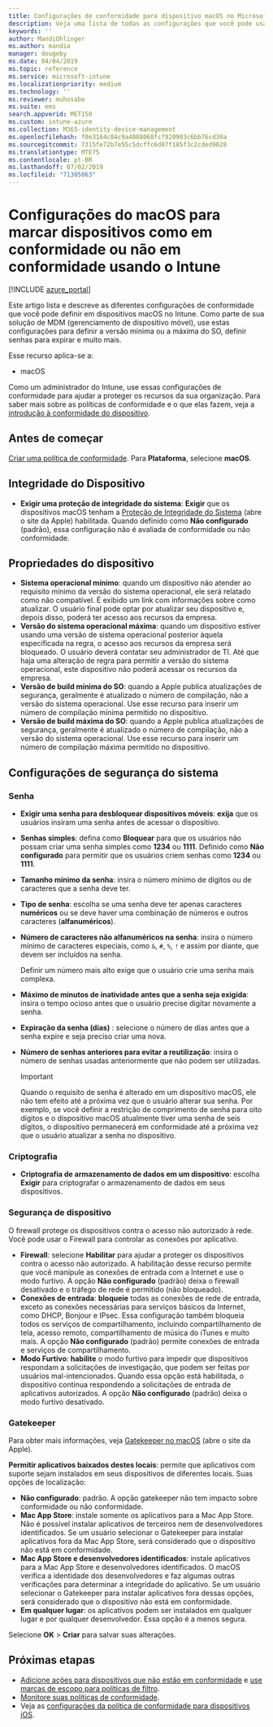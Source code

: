 ```yaml
---
title: Configurações de conformidade para dispositivo macOS no Microsoft Intune – Azure | Microsoft Docs
description: Veja uma lista de todas as configurações que você pode usar ao definir a conformidade para seus dispositivos macOS no Microsoft Intune. Exija proteção de integridade do sistema da Apple, defina restrições de senha, exija um firewall, permita o gatekeeper e muito mais.
keywords: ''
author: MandiOhlinger
ms.author: mandia
manager: dougeby
ms.date: 04/04/2019
ms.topic: reference
ms.service: microsoft-intune
ms.localizationpriority: medium
ms.technology: ''
ms.reviewer: muhosabe
ms.suite: ems
search.appverid: MET150
ms.custom: intune-azure
ms.collection: M365-identity-device-management
ms.openlocfilehash: f0e3164c84c9a4088068fcf920903c6bb76cd30a
ms.sourcegitcommit: 7315fe72b7e55c5dcffc6d87f185f3c2cded9028
ms.translationtype: MTE75
ms.contentlocale: pt-BR
ms.lasthandoff: 07/02/2019
ms.locfileid: "71305063"
---
```

# <a name="macos-settings-to-mark-devices-as-compliant-or-not-compliant-using-intune"></a>Configurações do macOS para marcar dispositivos como em conformidade ou não em conformidade usando o Intune

[!INCLUDE [azure_portal](./includes/azure_portal.md)]

Este artigo lista e descreve as diferentes configurações de conformidade que você pode definir em dispositivos macOS no Intune. Como parte de sua solução de MDM (gerenciamento de dispositivo móvel), use estas configurações para definir a versão mínima ou a máxima do SO, definir senhas para expirar e muito mais.

Esse recurso aplica-se a:

- macOS

Como um administrador do Intune, use essas configurações de conformidade para ajudar a proteger os recursos da sua organização. Para saber mais sobre as políticas de conformidade e o que elas fazem, veja a [introdução à conformidade do dispositivo](device-compliance-get-started.md).

## <a name="before-you-begin"></a>Antes de começar

[Criar uma política de conformidade](create-compliance-policy.md#create-the-policy). Para **Plataforma**, selecione **macOS**.

## <a name="device-health"></a>Integridade do Dispositivo

- **Exigir uma proteção de integridade do sistema**: **Exigir** que os dispositivos macOS tenham a [Proteção de Integridade do Sistema](https://support.apple.com/HT204899) (abre o site da Apple) habilitada. Quando definido como **Não configurado** (padrão), essa configuração não é avaliada de conformidade ou não conformidade.

## <a name="device-properties"></a>Propriedades do dispositivo

- **Sistema operacional mínimo**: quando um dispositivo não atender ao requisito mínimo da versão do sistema operacional, ele será relatado como não compatível. É exibido um link com informações sobre como atualizar. O usuário final pode optar por atualizar seu dispositivo e, depois disso, poderá ter acesso aos recursos da empresa.
- **Versão do sistema operacional máxima**: quando um dispositivo estiver usando uma versão de sistema operacional posterior àquela especificada na regra, o acesso aos recursos da empresa será bloqueado. O usuário deverá contatar seu administrador de TI. Até que haja uma alteração de regra para permitir a versão do sistema operacional, este dispositivo não poderá acessar os recursos da empresa.
- **Versão de build mínima do SO**: quando a Apple publica atualizações de segurança, geralmente é atualizado o número de compilação, não a versão do sistema operacional. Use esse recurso para inserir um número de compilação mínima permitido no dispositivo.
- **Versão de build máxima do SO**: quando a Apple publica atualizações de segurança, geralmente é atualizado o número de compilação, não a versão do sistema operacional. Use esse recurso para inserir um número de compilação máxima permitido no dispositivo.

## <a name="system-security-settings"></a>Configurações de segurança do sistema

### <a name="password"></a>Senha

- **Exigir uma senha para desbloquear dispositivos móveis**: **exija** que os usuários insiram uma senha antes de acessar o dispositivo.
- **Senhas simples**: defina como **Bloquear** para que os usuários não possam criar uma senha simples como **1234** ou **1111**. Definido como **Não configurado** para permitir que os usuários criem senhas como **1234** ou **1111**.
- **Tamanho mínimo da senha**: insira o número mínimo de dígitos ou de caracteres que a senha deve ter.
- **Tipo de senha**: escolha se uma senha deve ter apenas caracteres **numéricos** ou se deve haver uma combinação de números e outros caracteres (**alfanuméricos**).
- **Número de caracteres não alfanuméricos na senha**: insira o número mínimo de caracteres especiais, como `&`, `#`, `%`, `!` e assim por diante, que devem ser incluídos na senha.

    Definir um número mais alto exige que o usuário crie uma senha mais complexa.

- **Máximo de minutos de inatividade antes que a senha seja exigida**: insira o tempo ocioso antes que o usuário precise digitar novamente a senha.
- **Expiração da senha (dias)** : selecione o número de dias antes que a senha expire e seja preciso criar uma nova.
- **Número de senhas anteriores para evitar a reutilização**: insira o número de senhas usadas anteriormente que não podem ser utilizadas.

    > [!IMPORTANT]
    > Quando o requisito de senha é alterado em um dispositivo macOS, ele não tem efeito até a próxima vez que o usuário alterar sua senha. Por exemplo, se você definir a restrição de comprimento de senha para oito dígitos e o dispositivo macOS atualmente tiver uma senha de seis dígitos, o dispositivo permanecerá em conformidade até a próxima vez que o usuário atualizar a senha no dispositivo.

### <a name="encryption"></a>Criptografia

- **Criptografia de armazenamento de dados em um dispositivo**: escolha **Exigir** para criptografar o armazenamento de dados em seus dispositivos.

### <a name="device-security"></a>Segurança de dispositivo

O firewall protege os dispositivos contra o acesso não autorizado à rede. Você pode usar o Firewall para controlar as conexões por aplicativo. 

- **Firewall**: selecione **Habilitar** para ajudar a proteger os dispositivos contra o acesso não autorizado. A habilitação desse recurso permite que você manipule as conexões de entrada com a Internet e use o modo furtivo. A opção **Não configurado** (padrão) deixa o firewall desativado e o tráfego de rede é permitido (não bloqueado).
- **Conexões de entrada**: **bloqueie** todas as conexões de rede de entrada, exceto as conexões necessárias para serviços básicos da Internet, como DHCP, Bonjour e IPsec. Essa configuração também bloqueia todos os serviços de compartilhamento, incluindo compartilhamento de tela, acesso remoto, compartilhamento de música do iTunes e muito mais. A opção **Não configurado** (padrão) permite conexões de entrada e serviços de compartilhamento.
- **Modo Furtivo**: **habilite** o modo furtivo para impedir que dispositivos respondam a solicitações de investigação, que podem ser feitas por usuários mal-intencionados. Quando essa opção está habilitada, o dispositivo continua respondendo a solicitações de entrada de aplicativos autorizados. A opção **Não configurado** (padrão) deixa o modo furtivo desativado.

### <a name="gatekeeper"></a>Gatekeeper

Para obter mais informações, veja [Gatekeeper no macOS](https://support.apple.com/HT202491) (abre o site da Apple).

**Permitir aplicativos baixados destes locais**: permite que aplicativos com suporte sejam instalados em seus dispositivos de diferentes locais. Suas opções de localização:

- **Não configurado**: padrão. A opção gatekeeper não tem impacto sobre conformidade ou não conformidade. 
- **Mac App Store**: instale somente os aplicativos para a Mac App Store. Não é possível instalar aplicativos de terceiros nem de desenvolvedores identificados. Se um usuário selecionar o Gatekeeper para instalar aplicativos fora da Mac App Store, será considerado que o dispositivo não está em conformidade.
- **Mac App Store e desenvolvedores identificados**: instale aplicativos para a Mac App Store e desenvolvedores identificados. O macOS verifica a identidade dos desenvolvedores e faz algumas outras verificações para determinar a integridade do aplicativo. Se um usuário selecionar o Gatekeeper para instalar aplicativos fora dessas opções, será considerado que o dispositivo não está em conformidade.
- **Em qualquer lugar**: os aplicativos podem ser instalados em qualquer lugar e por qualquer desenvolvedor. Essa opção é a menos segura.

Selecione **OK** > **Criar** para salvar suas alterações.

## <a name="next-steps"></a>Próximas etapas

- [Adicione ações para dispositivos que não estão em conformidade](actions-for-noncompliance.md) e [use marcas de escopo para políticas de filtro](scope-tags.md).
- [Monitore suas políticas de conformidade](compliance-policy-monitor.md).
- Veja as [configurações da política de conformidade para dispositivos iOS](compliance-policy-create-ios.md).